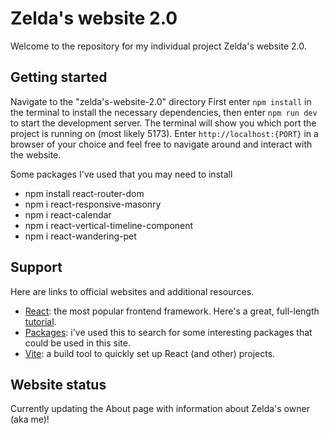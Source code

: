 # Zelda's website 2.0

Welcome to the repository for my individual project Zelda's website 2.0.

## Getting started

Navigate to the "zelda's-website-2.0" directory
First enter `npm install` in the terminal to install the necessary dependencies, then enter `npm run dev` to start the development server. The terminal will show you which port the project is running on (most likely 5173). Enter `http://localhost:{PORT}` in a browser of your choice and feel free to navigate around and interact with the website.

Some packages I've used that you may need to install

- npm install react-router-dom
- npm i react-responsive-masonry
- npm i react-calendar
- npm i react-vertical-timeline-component
- npm i react-wandering-pet

## Support

Here are links to official websites and additional resources.

- [React](https://react.dev/): the most popular frontend framework. Here's a great, full-length [tutorial](https://scrimba.com/learn/learnreact).
- [Packages](https://www.npmjs.com/package/package): i've used this to search for some interesting packages that could be used in this site.
- [Vite](https://vitejs.dev/): a build tool to quickly set up React (and other) projects.

## Website status

Currently updating the About page with information about Zelda's owner (aka me)!
